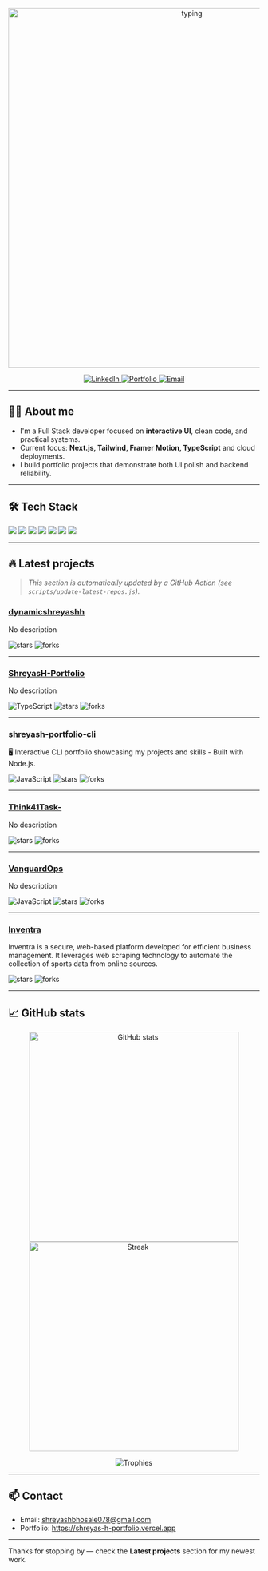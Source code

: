<!-- README.md - interactive profile -->

<p align="center">
  <img width="720" alt="typing" src="https://readme-typing-svg.demolab.com?font=Clash+Display&size=30&duration=3000&color=7C3AED&center=true&vCenter=true&lines=Hey+there+👋,+I'm+Shreyash+Bhosale;I+build+interactive+web+experiences" />
</p>

<p align="center">
  <a href="https://www.linkedin.com/in/shreyash-5a7726245/" target="_blank">
    <img alt="LinkedIn" src="https://img.shields.io/badge/-LinkedIn-0A66C2?style=for-the-badge&logo=linkedin&logoColor=white" />
  </a>
  <a href="https://shreyas-h-portfolio.vercel.app" target="_blank">
    <img alt="Portfolio" src="https://img.shields.io/badge/-Portfolio-000000?style=for-the-badge&logo=vercel&logoColor=white" />
  </a>
  <a href="mailto:shreyashbhosale078@gmail.com">
    <img alt="Email" src="https://img.shields.io/badge/-Email-D14836?style=for-the-badge&logo=gmail&logoColor=white" />
  </a>
</p>

---

## 👨‍💻 About me
- I'm a Full Stack developer focused on **interactive UI**, clean code, and practical systems.
- Current focus: **Next.js, Tailwind, Framer Motion, TypeScript** and cloud deployments.
- I build portfolio projects that demonstrate both UI polish and backend reliability.

---

## 🛠 Tech Stack
<p>
  <img src="https://img.shields.io/badge/React-61DAFB?style=flat-square&logo=react&logoColor=000" /> 
  <img src="https://img.shields.io/badge/Next.js-000?style=flat-square&logo=next.js&logoColor=white" />
  <img src="https://img.shields.io/badge/TypeScript-3178C6?style=flat-square&logo=typescript&logoColor=white" />
  <img src="https://img.shields.io/badge/TailwindCSS-38B2AC?style=flat-square&logo=tailwind-css&logoColor=white" />
  <img src="https://img.shields.io/badge/Framer_Motion-0055FF?style=flat-square" />
  <img src="https://img.shields.io/badge/Node.js-339933?style=flat-square&logo=node.js&logoColor=white" />
  <img src="https://img.shields.io/badge/Postgres-316192?style=flat-square&logo=postgresql&logoColor=white" />
</p>

---

## 🔥 Latest projects
> _This section is automatically updated by a GitHub Action (see `scripts/update-latest-repos.js`)._

<!-- START:latest-repos -->

### [dynamicshreyashh](https://github.com/dynamicshreyashh/dynamicshreyashh)

No description

 ![stars](https://img.shields.io/github/stars/dynamicshreyashh/dynamicshreyashh?style=flat-square) ![forks](https://img.shields.io/github/forks/dynamicshreyashh/dynamicshreyashh?style=flat-square)

---

### [ShreyasH-Portfolio](https://github.com/dynamicshreyashh/ShreyasH-Portfolio)

No description

![TypeScript](https://img.shields.io/badge/-TypeScript-gray?style=flat-square) ![stars](https://img.shields.io/github/stars/dynamicshreyashh/ShreyasH-Portfolio?style=flat-square) ![forks](https://img.shields.io/github/forks/dynamicshreyashh/ShreyasH-Portfolio?style=flat-square)

---

### [shreyash-portfolio-cli](https://github.com/dynamicshreyashh/shreyash-portfolio-cli)

🖥️ Interactive CLI portfolio showcasing my projects and skills - Built with Node.js. 

![JavaScript](https://img.shields.io/badge/-JavaScript-gray?style=flat-square) ![stars](https://img.shields.io/github/stars/dynamicshreyashh/shreyash-portfolio-cli?style=flat-square) ![forks](https://img.shields.io/github/forks/dynamicshreyashh/shreyash-portfolio-cli?style=flat-square)

---

### [Think41Task-](https://github.com/dynamicshreyashh/Think41Task-)

No description

 ![stars](https://img.shields.io/github/stars/dynamicshreyashh/Think41Task-?style=flat-square) ![forks](https://img.shields.io/github/forks/dynamicshreyashh/Think41Task-?style=flat-square)

---

### [VanguardOps](https://github.com/dynamicshreyashh/VanguardOps)

No description

![JavaScript](https://img.shields.io/badge/-JavaScript-gray?style=flat-square) ![stars](https://img.shields.io/github/stars/dynamicshreyashh/VanguardOps?style=flat-square) ![forks](https://img.shields.io/github/forks/dynamicshreyashh/VanguardOps?style=flat-square)

---

### [Inventra](https://github.com/dynamicshreyashh/Inventra)

Inventra is a secure, web-based platform developed for efficient business management. It leverages web scraping technology to automate the collection of sports data from online sources.

 ![stars](https://img.shields.io/github/stars/dynamicshreyashh/Inventra?style=flat-square) ![forks](https://img.shields.io/github/forks/dynamicshreyashh/Inventra?style=flat-square)


<!-- END:latest-repos -->

---

## 📈 GitHub stats

<p align="center">
  <img alt="GitHub stats" src="https://github-readme-stats.vercel.app/api?username=dynamicshreyashh&show_icons=true&theme=tokyonight" width="420" />
  <img alt="Streak" src="https://github-readme-streak-stats.herokuapp.com/?user=dynamicshreyashh&theme=tokyonight" width="420" />
</p>

<p align="center">
  <img alt="Trophies" src="https://github-profile-trophy.vercel.app/?username=dynamicshreyashh&theme=tokyonight&margin-w=15&margin-h=15" />
</p>

---

## 📫 Contact
- Email: shreyashbhosale078@gmail.com  
- Portfolio: https://shreyas-h-portfolio.vercel.app

---

Thanks for stopping by — check the **Latest projects** section for my newest work.  
